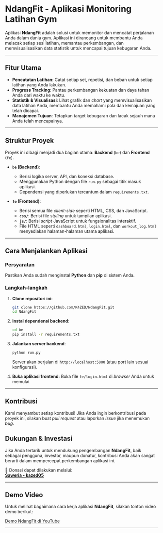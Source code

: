 # NdangFit - Aplikasi Monitoring Latihan Gym

Aplikasi **NdangFit** adalah solusi untuk memonitor dan mencatat perjalanan Anda dalam dunia gym. Aplikasi ini dirancang untuk membantu Anda melacak setiap sesi latihan, memantau perkembangan, dan memvisualisasikan data statistik untuk mencapai tujuan kebugaran Anda.

---

## Fitur Utama

- **Pencatatan Latihan**: Catat setiap set, repetisi, dan beban untuk setiap latihan yang Anda lakukan.
- **Progress Tracking**: Pantau perkembangan kekuatan dan daya tahan Anda dari waktu ke waktu.
- **Statistik & Visualisasi**: Lihat grafik dan *chart* yang memvisualisasikan data latihan Anda, membantu Anda memahami pola dan kemajuan yang telah dicapai.
- **Manajemen Tujuan**: Tetapkan target kebugaran dan lacak sejauh mana Anda telah mencapainya.

---

## Struktur Proyek

Proyek ini dibagi menjadi dua bagian utama: **Backend** (`be`) dan **Frontend** (`fe`).

- **`be` (Backend)**:
  - Berisi logika server, API, dan koneksi database.
  - Menggunakan Python dengan file `run.py` sebagai titik masuk aplikasi.
  - Dependensi yang diperlukan tercantum dalam `requirements.txt`.

- **`fe` (Frontend)**:
  - Berisi semua file *client-side* seperti HTML, CSS, dan JavaScript.
  - **`css/`**: Berisi file *styling* untuk tampilan aplikasi.
  - **`js/`**: Berisi *script* JavaScript untuk fungsionalitas interaktif.
  - File HTML seperti `dashboard.html`, `login.html`, dan `workout_log.html` menyediakan halaman-halaman utama aplikasi.

---

## Cara Menjalankan Aplikasi

### Persyaratan

Pastikan Anda sudah menginstal **Python** dan **pip** di sistem Anda.

### Langkah-langkah

1.  **Clone repositori ini**:
    ```bash
    git clone https://github.com/K4ZED/NdangFit.git
    cd NdangFit
    ```

2.  **Instal dependensi backend**:
    ```bash
    cd be
    pip install -r requirements.txt
    ```

3.  **Jalankan server backend**:
    ```bash
    python run.py
    ```
    Server akan berjalan di `http://localhost:5000` (atau port lain sesuai konfigurasi).

4.  **Buka aplikasi frontend**:
    Buka file `fe/login.html` di *browser* Anda untuk memulai.

---

## Kontribusi

Kami menyambut setiap kontribusi! Jika Anda ingin berkontribusi pada proyek ini, silakan buat *pull request* atau laporkan *issue* jika menemukan *bug*.

## Dukungan & Investasi
Jika Anda tertarik untuk mendukung pengembangan **NdangFit**, baik sebagai pengguna, investor, maupun donatur, kontribusi Anda akan sangat berarti dalam mempercepat perkembangan aplikasi ini.  

🔗 Donasi dapat dilakukan melalui:  
[**Saweria - kazed05**](https://saweria.co/kazed05)  

---

## Demo Video
Untuk melihat bagaimana cara kerja aplikasi **NdangFit**, silakan tonton video demo berikut:  

[Demo NdangFit di YouTube](https://youtu.be/TY4OvlGPNkI?si=inMUDEEstV6KqxAK)

---

